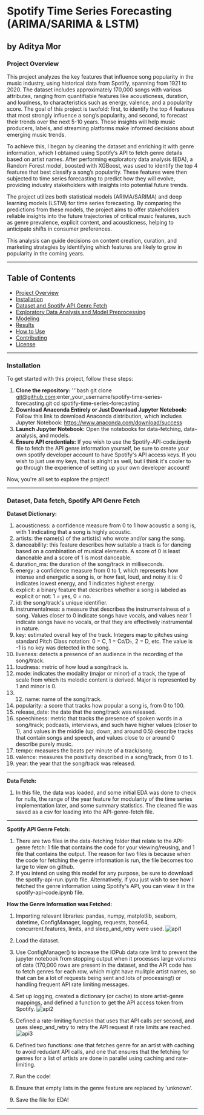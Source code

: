 # Spotify Time Series Forecasting (ARIMA/SARIMA & LSTM)
**by Aditya Mor**
---

### Project Overview
This project analyzes the key features that influence song popularity in the music industry, using historical data from Spotify, spanning from 1921 to 2020. The dataset includes approximately 170,000 songs with various attributes, ranging from quantifiable features like acousticness, duration, and loudness, to characteristics such as energy, valence, and a popularity score. The goal of this project is twofold: first, to identify the top 4 features that most strongly influence a song’s popularity, and second, to forecast their trends over the next 5-10 years. These insights will help music producers, labels, and streaming platforms make informed decisions about emerging music trends.

To achieve this, I began by cleaning the dataset and enriching it with genre information, which I obtained using Spotify’s API to fetch genre details based on artist names. After performing exploratory data analysis (EDA), a Random Forest model, boosted with XGBoost, was used to identify the top 4 features that best classify a song’s popularity. These features were then subjected to time series forecasting to predict how they will evolve, providing industry stakeholders with insights into potential future trends.

The project utilizes both statistical models (ARIMA/SARIMA) and deep learning models (LSTM) for time series forecasting. By comparing the predictions from these models, the project aims to offer stakeholders reliable insights into the future trajectories of critical music features, such as genre prevalence, explicit content, and acousticness, helping to anticipate shifts in consumer preferences.

This analysis can guide decisions on content creation, curation, and marketing strategies by identifying which features are likely to grow in popularity in the coming years.

---
## Table of Contents
- [Project Overview](#project-overview)
- [Installation](#installation)
- [Dataset and Spotify API Genre Fetch](#dataset-data-fetch-spotify-api-genre-fetch)
- [Exploratory Data Analysis and Model Preprocessing](#exploratory-data-analysis-and-model-preprocessing)
- [Modeling](#modeling)
- [Results](#results)
- [How to Use](#how-to-use)
- [Contributing](#contributing)
- [License](#licensing)
---
### Installation
To get started with this project, follow these steps:
1. **Clone the repository:**
   '''bash
   git clone git@github.com:enter_your_username/spotify-time-series-forecasting.git
   cd spotify-time-series-forecasting
2. **Download Anaconda Entirely or Just Download Jupyter Notebook:**
   Follow this link to download Anaconda distribution, which includes Jupyter Notebook:
   https://www.anaconda.com/download/success
3. **Launch Jupyter Notebook:**
    Open the notebooks for data-fetching, data-analysis, and models.
4. **Ensure API credentials:**
   If you wish to use the Spotify-API-code.ipynb file to fetch the API genre information yourself, be sure to create your own spotify developer account to have Spotify's API access keys. If you wish to just use my keys, that is alright as well, but I think it's cooler to go through the experience of setting up your own developer account!

Now, you're all set to explore the project!

---
### Dataset, Data fetch, Spotify API Genre Fetch

**Dataset Dictionary:**
1. acousticness: a confidence measure from 0 to 1 how acoustic a song is, with 1 indicating that a song is highly acoustic.
2. artists: the name(s) of the artist(s) who wrote and/or sang the song.
3. danceability: this feature describes how suitable a track is for dancing based on a combination of musical elements. A score of 0 is least danceable and a score of 1 is most danceable.
4. duration_ms: the duration of the song/track in milliseconds.
5. energy: a confidence measure from 0 to 1, which represents how intense and energetic a song is, or how fast, loud, and noisy it is: 0 indicates lowest energy, and 1 indicates highest energy.
6. explicit: a binary feature that describes whether a song is labeled as explicit or not: 1 = yes, 0 = no.
7. id: the song/track's unique identifier.
8. instrumentalness: a measure that describes the instrumentalness of a song. Values closer to 0 indicate songs have vocals, and values near 1 indicate songs have no vocals, or that they are effectively instrumental in nature.
9. key: estimated overall key of the track. Integers map to pitches using standard Pitch Class notation: 0 = C, 1 = C♯/D♭, 2 = D, etc. The value is -1 is no key was detected in the song.
10. liveness: detects a presence of an audience in the recording of the song/track.
11. loudness: metric of how loud a song/track is.
12. mode: indicates the modality (major or minor) of a track, the type of scale from which its  melodic content is derived. Major is represented by 1 and minor is 0.
13. 12. name: name of the song/track.
14. popularity: a score that tracks how popular a song is, from 0 to 100.
15. release_date: the date that the song/track was released.
16. speechiness: metric that tracks the presence of spoken words in a song/track; podcasts, interviews, and such have higher values (closer to 1), and values in the middle (up, down, and around 0.5) describe tracks that contain songs and speech, and values close to or around 0 describe purely music.
17. tempo: measures the beats per minute of a track/song.
18. valence: measures the positivity described in a song/track, from  0 to 1.
19. year: the year that the song/track was released.

---

**Data Fetch:**
1. In this file, the data was loaded, and some initial EDA was done to check for nulls, the range of the year feature for modularity of the time series implementation later, and some summary statistics. The cleaned file was saved as a csv for loading into the API-genre-fetch file.

---

**Spotify API Genre Fetch:**
1. There are two files in the data-fetching folder that relate to the API-genre fetch: 1 file that contains the code for your viewing/reusing, and 1 file that contains the output. The reason for two files is because when the code for fetching the genre information is run, the file becomes too large to view on github.
2. If you intend on using this model for any purpose, be sure to download the spotify-api-run.ipynb file. Alternatively, if you just wish to see how I fetched the genre information using Spotify's API, you can view it in the spotify-api-code.ipynb file.

 **How the Genre Information was Fetched:**
1. Importing relevant libraries: pandas, numpy, matplotlib, seaborn, datetime, ConfigManager, logging, requests, base64, concurrent.features, limits, and sleep_and_retry were used.
![api1](https://github.com/user-attachments/assets/a2d3004c-1f6e-49bd-bda3-f04a32376d7c)

2. Load the dataset.
3. Use ConfigManager() to increase the IOPub data rate limit to prevent the jupyter notebook from stopping output when it processes large volumes of data (170,000 rows are present in the dataset, and the API code has to fetch genres for each row, which might have mulitple artist names, so that can be a lot of requests being sent and lots of processing!) or handling frequent API rate limiting messages.
4. Set up logging, created a dictionary (or cache) to store artist-genre mappings, and defined a function to get the API access token from Spotify.
![api2](https://github.com/user-attachments/assets/ab998d26-8bff-45da-b013-1926ff705871)
5. Defined a rate-limiting function that uses that API calls per second, and uses sleep_and_retry to retry the API request if rate limits are reached.
![api3](https://github.com/user-attachments/assets/98cdf44b-83d9-4572-824f-e9572d0ab111)
6. Defined two functions: one that fetches genre for an artist with caching to avoid redudant API calls, and one that ensures that the fetching for genres for a list of artists are done in parallel using caching and rate-limiting.
7. Run the code!
8. Ensure that empty lists in the genre feature are replaced by 'unknown'.
9. Save the file for EDA!

--- 




